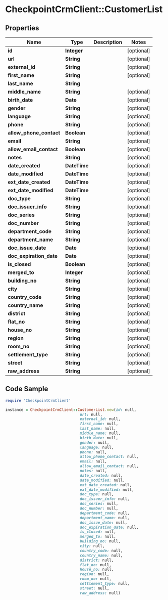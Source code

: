 # CheckpointCrmClient::CustomerList

## Properties

Name | Type | Description | Notes
------------ | ------------- | ------------- | -------------
**id** | **Integer** |  | [optional] 
**url** | **String** |  | [optional] 
**external_id** | **String** |  | [optional] 
**first_name** | **String** |  | [optional] 
**last_name** | **String** |  | 
**middle_name** | **String** |  | [optional] 
**birth_date** | **Date** |  | [optional] 
**gender** | **String** |  | [optional] 
**language** | **String** |  | [optional] 
**phone** | **String** |  | [optional] 
**allow_phone_contact** | **Boolean** |  | [optional] 
**email** | **String** |  | [optional] 
**allow_email_contact** | **Boolean** |  | [optional] 
**notes** | **String** |  | [optional] 
**date_created** | **DateTime** |  | [optional] 
**date_modified** | **DateTime** |  | [optional] 
**ext_date_created** | **DateTime** |  | [optional] 
**ext_date_modified** | **DateTime** |  | [optional] 
**doc_type** | **String** |  | [optional] 
**doc_issuer_info** | **String** |  | [optional] 
**doc_series** | **String** |  | [optional] 
**doc_number** | **String** |  | [optional] 
**department_code** | **String** |  | [optional] 
**department_name** | **String** |  | [optional] 
**doc_issue_date** | **Date** |  | [optional] 
**doc_expiration_date** | **Date** |  | [optional] 
**is_closed** | **Boolean** |  | [optional] 
**merged_to** | **Integer** |  | [optional] 
**building_no** | **String** |  | [optional] 
**city** | **String** |  | [optional] 
**country_code** | **String** |  | [optional] 
**country_name** | **String** |  | [optional] 
**district** | **String** |  | [optional] 
**flat_no** | **String** |  | [optional] 
**house_no** | **String** |  | [optional] 
**region** | **String** |  | [optional] 
**room_no** | **String** |  | [optional] 
**settlement_type** | **String** |  | [optional] 
**street** | **String** |  | [optional] 
**raw_address** | **String** |  | [optional] 

## Code Sample

```ruby
require 'CheckpointCrmClient'

instance = CheckpointCrmClient::CustomerList.new(id: null,
                                 url: null,
                                 external_id: null,
                                 first_name: null,
                                 last_name: null,
                                 middle_name: null,
                                 birth_date: null,
                                 gender: null,
                                 language: null,
                                 phone: null,
                                 allow_phone_contact: null,
                                 email: null,
                                 allow_email_contact: null,
                                 notes: null,
                                 date_created: null,
                                 date_modified: null,
                                 ext_date_created: null,
                                 ext_date_modified: null,
                                 doc_type: null,
                                 doc_issuer_info: null,
                                 doc_series: null,
                                 doc_number: null,
                                 department_code: null,
                                 department_name: null,
                                 doc_issue_date: null,
                                 doc_expiration_date: null,
                                 is_closed: null,
                                 merged_to: null,
                                 building_no: null,
                                 city: null,
                                 country_code: null,
                                 country_name: null,
                                 district: null,
                                 flat_no: null,
                                 house_no: null,
                                 region: null,
                                 room_no: null,
                                 settlement_type: null,
                                 street: null,
                                 raw_address: null)
```


